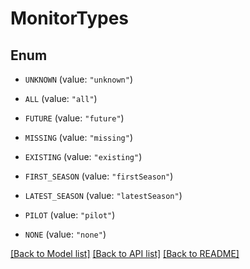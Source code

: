 # MonitorTypes

## Enum


* `UNKNOWN` (value: `"unknown"`)

* `ALL` (value: `"all"`)

* `FUTURE` (value: `"future"`)

* `MISSING` (value: `"missing"`)

* `EXISTING` (value: `"existing"`)

* `FIRST_SEASON` (value: `"firstSeason"`)

* `LATEST_SEASON` (value: `"latestSeason"`)

* `PILOT` (value: `"pilot"`)

* `NONE` (value: `"none"`)


[[Back to Model list]](../README.md#documentation-for-models) [[Back to API list]](../README.md#documentation-for-api-endpoints) [[Back to README]](../README.md)


